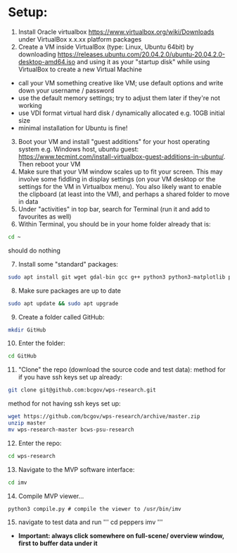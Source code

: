 # Setup:
1. Install Oracle virtualbox https://www.virtualbox.org/wiki/Downloads under VirtualBox x.x.xx platform packages
2. Create a VM inside VirtualBox (type: Linux, Ubuntu 64bit) by downloading https://releases.ubuntu.com/20.04.2.0/ubuntu-20.04.2.0-desktop-amd64.iso
and using it as your "startup disk" while using VirtualBox to create a new Virtual Machine
* call your VM something creative like VM; use default options and write down your username / password 
* use the default memory settings; try to adjust them later if they're not working
* use VDI format virtual hard disk / dynamically allocated e.g. 10GB initial size
* minimal installation for Ubuntu is fine!

3. Boot your VM and install "guest additions" for your host operating system e.g. Windows host, ubuntu guest: https://www.tecmint.com/install-virtualbox-guest-additions-in-ubuntu/. Then reboot your VM
4. Make sure that your VM window scales up to fit your screen. This may involve some fiddling in display settings (on your VM desktop or the settings for the VM in Virtualbox menu). You also likely want to enable the clipboard (at least into the VM), and perhaps a shared folder to move in data
5. Under "activities" in top bar, search for Terminal (run it and add to favourites as well)
6. Within Terminal, you should be in your home folder already that is:

```bash
cd ~
```
should do nothing

7. Install some "standard" packages:
```bash
sudo apt install git wget gdal-bin gcc g++ python3 python3-matplotlib python3-sklearn python3-scipy freeglut3-dev 
```
8. Make sure packages are up to date
```bash
sudo apt update && sudo apt upgrade
```
9. Create a folder called GitHub:
```bash
mkdir GitHub
```
10. Enter the folder:
```bash
cd GitHub
```
11. "Clone" the repo (download the source code and test data): method for if you have ssh keys set up already:
```bash
git clone git@github.com:bcgov/wps-research.git
```

method for not having ssh keys set up:

```bash
wget https://github.com/bcgov/wps-research/archive/master.zip
unzip master
mv wps-research-master bcws-psu-research
```

12. Enter the repo:
```bash
cd wps-research
```
13. Navigate to the MVP software interface:
```bash
cd imv
```
14. Compile MVP viewer...
```
python3 compile.py # compile the viewer to /usr/bin/imv
```

15. navigate to test data and run
'''
cd peppers
imv
'''

* **Important: always click somewhere on full-scene/ overview window, first to buffer data under it**
